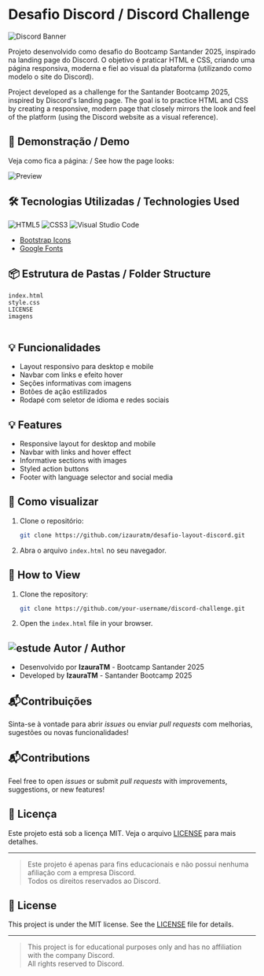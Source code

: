 # Desafio Discord / Discord Challenge

![Discord Banner](https://github.com/user-attachments/assets/990ef7ab-766c-41e1-819b-6c3def8ef40a)

Projeto desenvolvido como desafio do Bootcamp Santander 2025, inspirado na landing page do Discord. O objetivo é praticar HTML e CSS, criando uma página responsiva, moderna e fiel ao visual da plataforma (utilizando como modelo o site do Discord).

Project developed as a challenge for the Santander Bootcamp 2025, inspired by Discord's landing page. The goal is to practice HTML and CSS by creating a responsive, modern page that closely mirrors the look and feel of the platform (using the Discord website as a visual reference).
## 🚀 Demonstração / Demo

Veja como fica a página: / See how the page looks:

![Preview](imagens/Section%20Image.png)

## 🛠️ Tecnologias Utilizadas / Technologies Used

![HTML5](https://img.shields.io/badge/HTML5-E34F26?style=for-the-badge&logo=html5&logoColor=white)
![CSS3](https://img.shields.io/badge/CSS3-1572B6?style=for-the-badge&logo=css3&logoColor=white)
![Visual Studio Code](https://img.shields.io/badge/Editor-VS%20Code-007ACC?style=for-the-badge&logo=visual-studio-code&logoColor=white)
- [Bootstrap Icons](https://icons.getbootstrap.com/)
- [Google Fonts](https://fonts.google.com/)

## 📦 Estrutura de Pastas / Folder Structure

```
index.html
style.css
LICENSE
imagens
  
```

## 💡 Funcionalidades 

- Layout responsivo para desktop e mobile
- Navbar com links e efeito hover
- Seções informativas com imagens
- Botões de ação estilizados
- Rodapé com seletor de idioma e redes sociais

## 💡 Features

- Responsive layout for desktop and mobile
- Navbar with links and hover effect
- Informative sections with images
- Styled action buttons
- Footer with language selector and social media

## 📲 Como visualizar

1. Clone o repositório:
   ```sh
   git clone https://github.com/izauratm/desafio-layout-discord.git
   ```
2. Abra o arquivo `index.html` no seu navegador.

## 📲 How to View

1. Clone the repository:
   ```sh
   git clone https://github.com/your-username/discord-challenge.git
   ```
2. Open the `index.html` file in your browser.   

## ![estude](https://github.com/user-attachments/assets/f2f58f4e-c422-49af-8d03-67dfa175a54a) Autor / Author
* Desenvolvido por **IzauraTM**  -  Bootcamp Santander 2025
* Developed by **IzauraTM**  -  Santander Bootcamp 2025

## 📬Contribuições
Sinta-se à vontade para abrir _issues_ ou enviar _pull requests_ com melhorias, sugestões ou novas funcionalidades!

## 📬Contributions
Feel free to open _issues_ or submit _pull requests_ with improvements, suggestions, or new features!

## 📝 Licença

Este projeto está sob a licença MIT. Veja o arquivo [LICENSE](LICENSE) para mais detalhes.

---

> Este projeto é apenas para fins educacionais e não possui nenhuma afiliação com a empresa Discord.  
> Todos os direitos reservados ao Discord.

## 📝 License

This project is under the MIT license. See the [LICENSE](LICENSE) file for details.

---

> This project is for educational purposes only and has no affiliation with the company Discord.  
> All rights reserved to Discord. 
